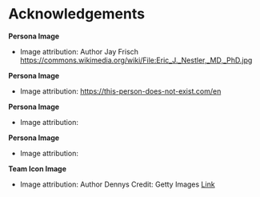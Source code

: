 # Acknowledgements

**Persona Image**
- Image attribution: Author Jay Frisch https://commons.wikimedia.org/wiki/File:Eric_J._Nestler,_MD,_PhD.jpg
 
**Persona Image**
- Image attribution: https://this-person-does-not-exist.com/en
   
**Persona Image**
- Image attribution:
  
**Persona Image**
- Image attribution:
  
**Team Icon Image**
- Image attribution: Author Dennys Credit: Getty Images [Link](https://www.istockphoto.com/vector/vintage-ghost-logo-icon-ghost-isolated-on-white-background-vector-illustration-gm1409632365-460108543)
